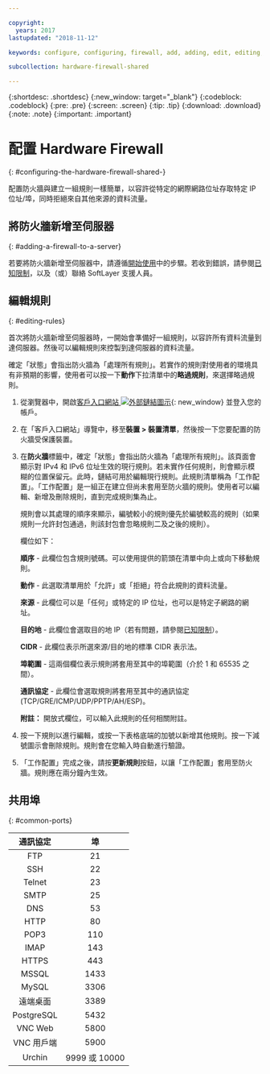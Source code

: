 ```yaml
---

copyright:
  years: 2017
lastupdated: "2018-11-12"

keywords: configure, configuring, firewall, add, adding, edit, editing, rules, ports, common

subcollection: hardware-firewall-shared

---
```


{:shortdesc: .shortdesc}
{:new_window: target="_blank"}
{:codeblock: .codeblock}
{:pre: .pre}
{:screen: .screen}
{:tip: .tip}
{:download: .download}
{:note: .note}
{:important: .important}

# 配置 Hardware Firewall
{: #configuring-the-hardware-firewall-shared-}

配置防火牆與建立一組規則一樣簡單，以容許從特定的網際網路位址存取特定 IP 位址/埠，同時拒絕來自其他來源的資料流量。

## 將防火牆新增至伺服器
{: #adding-a-firewall-to-a-server}

若要將防火牆新增至伺服器中，請遵循[開始使用](/docs/infrastructure/hardware-firewall-shared?topic=hardware-firewall-shared-getting-started-with-hardware-firewall-shared)中的步驟。若收到錯誤，請參閱[已知限制](/docs/infrastructure/hardware-firewall-shared?topic=hardware-firewall-shared-known-limitations-with-hardware-firewall-shared-)，以及（或）聯絡 SoftLayer 支援人員。

## 編輯規則
{: #editing-rules}

首次將防火牆新增至伺服器時，一開始會準備好一組規則，以容許所有資料流量到達伺服器。然後可以編輯規則來控製到達伺服器的資料流量。

確定「狀態」會指出防火牆為「處理所有規則」。若實作的規則對使用者的環境具有非預期的影響，使用者可以按一下**動作**下拉清單中的**略過規則**，來選擇略過規則。

1. 從瀏覽器中，開啟[客戶入口網站 ![外部鏈結圖示](../../icons/launch-glyph.svg "外部鏈結圖示")](https://control.softlayer.com/){: new_window} 並登入您的帳戶。
2. 在「客戶入口網站」導覽中，移至**裝置 > 裝置清單**，然後按一下您要配置的防火牆受保護裝置。
3. 在**防火牆**標籤中，確定「狀態」會指出防火牆為「處理所有規則」。該頁面會顯示對 IPv4 和 IPv6 位址生效的現行規則。若未實作任何規則，則會顯示模糊的位置保留元。此時，鏈結可用於編輯現行規則。此規則清單稱為「工作配置」。「工作配置」是一組正在建立但尚未套用至防火牆的規則。使用者可以編輯、新增及刪除規則，直到完成規則集為止。

     規則會以其處理的順序來顯示，編號較小的規則優先於編號較高的規則（如果規則一允許封包通過，則該封包會忽略規則二及之後的規則）。

     欄位如下：

      **順序** - 此欄位包含規則號碼。可以使用提供的箭頭在清單中向上或向下移動規則。

      **動作** - 此選取清單用於「允許」或「拒絕」符合此規則的資料流量。

      **來源** - 此欄位可以是「任何」或特定的 IP 位址，也可以是特定子網路的網址。

      **目的地** - 此欄位會選取目的地 IP（若有問題，請參閱[已知限制](/docs/infrastructure/hardware-firewall-shared?topic=hardware-firewall-shared-known-limitations-with-hardware-firewall-shared-)）。

      **CIDR** - 此欄位表示所選來源/目的地的標準 CIDR 表示法。

      **埠範圍** - 這兩個欄位表示規則將套用至其中的埠範圍（介於 1 和 65535 之間）。

      **通訊協定** - 此欄位會選取規則將套用至其中的通訊協定 (TCP/GRE/ICMP/UDP/PPTP/AH/ESP)。

      **附註：** 開放式欄位，可以輸入此規則的任何相關附註。

4. 按一下規則以進行編輯，或按一下表格底端的加號以新增其他規則。按一下減號圖示會刪除規則。規則會在您輸入時自動進行驗證。

5. 「工作配置」完成之後，請按**更新規則**按鈕，以讓「工作配置」套用至防火牆。規則應在兩分鐘內生效。

## 共用埠
{: #common-ports}

|通訊協定 |埠 |
| :-----: | :-----: |
|FTP |21 |
|SSH |22 |
|Telnet |23 |
|SMTP |25 |
|DNS |53 |
|HTTP |80 |
|POP3 |110 |
|IMAP |143 |
|HTTPS |443 |
|MSSQL |1433 |
|MySQL |3306 |
|遠端桌面 |3389 |
|PostgreSQL |5432 |
|VNC Web |5800 |
|VNC 用戶端 |5900 |
|Urchin |9999 或 10000 ||
